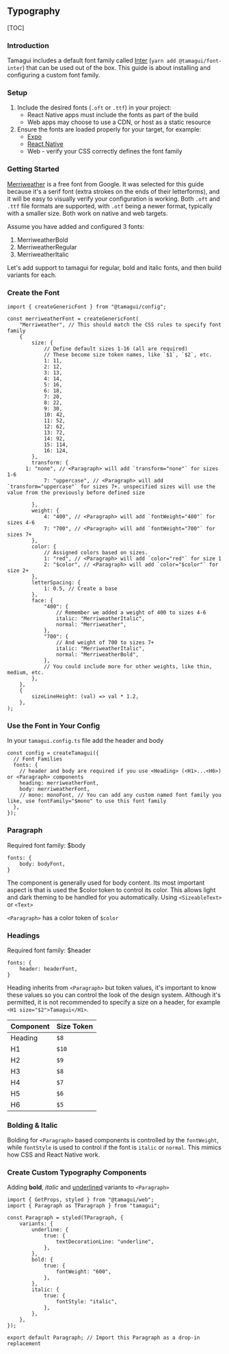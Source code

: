 

## Typography

[TOC]



### Introduction

Tamagui includes a default font family called [Inter](https://fonts.google.com/specimen/Inter) (`yarn add @tamagui/font-inter`) that can be used out of the box.  This guide is about installing and configuring a custom font family.



### Setup

1. Include the desired fonts (`.oft` or `.ttf`) in your project:
   - React Native apps must include the fonts as part of the build
   - Web apps may choose to use a CDN, or host as a static resource
2. Ensure the fonts are loaded properly for your target, for example:
   - [Expo](https://docs.expo.dev/versions/latest/sdk/font/)
   - [React Native](https://github.com/unimonkiez/react-native-asset)
   - Web - verify your CSS correctly defines the font family



### Getting Started

[Merriweather](https://fonts.google.com/specimen/Merriweather) is a free font from Google.  It was selected for this guide because it's a serif font (extra strokes on the ends of their letterforms), and it will be easy to visually verify your configuration is working.  Both `.oft` and `.ttf` file formats are supported, with `.otf` being a newer format, typically with a smaller size.  Both work on native and web targets.

Assume you have added and configured 3 fonts: 

1. MerriweatherBold
2. MerriweatherRegular
3. MerriweatherItalic

Let's add support to tamagui for regular, bold and italic fonts, and then build variants for each.



### Create the Font

```tsx
import { createGenericFont } from "@tamagui/config";

const merriweatherFont = createGenericFont(
	"Merriweather", // This should match the CSS rules to specify font family
	{
		size: {
			// Define default sizes 1-16 (all are required)
			// These become size token names, like `$1`, `$2`, etc.
			1: 11,
			2: 12,
			3: 13,
			4: 14,
			5: 16,
			6: 18,
			7: 20,
			8: 22,
			9: 30,
			10: 42,
			11: 52,
			12: 62,
			13: 72,
			14: 92,
			15: 114,
			16: 124,
		},
		transform: {
      1: "none", // <Paragraph> will add `transform="none"` for sizes 1-6
			7: "uppercase", // <Paragraph> will add `transform="uppercase"` for sizes 7+. unspecified sizes will use the value from the previously before defined size
			
		},
		weight: {
			4: "400", // <Paragraph> will add `fontWeight="400"` for sizes 4-6
			7: "700", // <Paragraph> will add `fontWeight="700"` for sizes 7+
		},
		color: {
			// Assigned colors based on sizes.
			1: "red", // <Paragraph> will add `color="red"` for size 1
			2: "$color", // <Paragraph> will add `color="$color"` for size 2+
		},
		letterSpacing: {
			1: 0.5, // Create a base
		},
		face: {
			"400": {
				// Remember we added a weight of 400 to sizes 4-6 
				italic: "MerriweatherItalic",
				normal: "Merriweather",
			},
			"700": {
				// And weight of 700 to sizes 7+
				italic: "MerriweatherItalic",
				normal: "MerriweatherBold",
			},
			// You could include more for other weights, like thin, medium, etc.
		},
	},
	{
		sizeLineHeight: (val) => val * 1.2,
	},
);
```



### Use the Font in Your Config

In your `tamagui.config.ts` file add the header and body

```tsx
const config = createTamagui({
  // Font Families
  fonts: {
    // header and body are required if you use <Heading> (<H1>...<H6>)  or <Paragraph> components
    heading: merriweatherFont,
    body: merriweatherFont,
    // mono: monoFont, // You can add any custom named font family you like, use fontFamily="$mono" to use this font family
  },
});
```



### Paragraph

Required font family: $body

```tsx
fonts: {
	body: bodyFont,
}
```



The <Paragraph> component is generally used for body content.  Its most important aspect is that is used the $color token to control its color.  This allows light and dark theming to be handled for you automatically. Using `<SizeableText>` or `<Text>` 

`<Paragraph>` has a color token of `$color`



### Headings

Required font family: $header

```tsx
fonts: {
	header: headerFont,
}
```



Heading inherits from `<Paragraph>` but token values, it's important to know these values so you can control the look of the design system. Although it's permitted, it is not recommended to specify a size on a header, for example `<H1 size="$2">Tamagui</H1>`. 

| Component | Size Token |
| --------- | ---------- |
| Heading   | `$8`       |
| H1        | `$10`      |
| H2        | `$9`       |
| H3        | `$8`       |
| H4        | `$7`       |
| H5        | `$6`       |
| H6        | `$5`       |



### Bolding & Italic

Bolding for `<Paragraph>` based components is controlled by the `fontWeight`, while `fontStyle` is used to control if the font is `italic` or `normal`.  This mimics how CSS and React Native work.



### Create Custom Typography Components

Adding **bold**, *italic* and <u>underlined</u> variants to `<Paragraph>`

```tsx
import { GetProps, styled } from "@tamagui/web";
import { Paragraph as TParagraph } from "tamagui";

const Paragraph = styled(TParagraph, {
	variants: {
		underline: {
			true: {
				textDecorationLine: "underline",
			},
		},
		bold: {
			true: {
				fontWeight: "600",
			},
		},
		italic: {
			true: {
				fontStyle: "italic",
			},
		},
	},
});

export default Paragraph; // Import this Paragraph as a drop-in replacement

```

